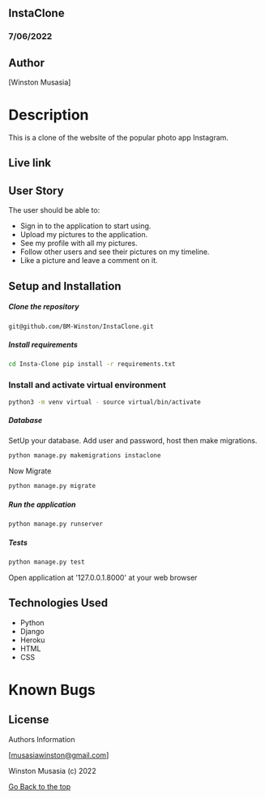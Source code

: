 ## InstaClone

### 7/06/2022

## Author

[Winston Musasia]

# Description

This is a clone of the website of the popular photo app Instagram.


## Live link


## User Story
The user should be able to:

* Sign in to the application to start using.
* Upload my pictures to the application.
* See my profile with all my pictures.
* Follow other users and see their pictures on my timeline.
* Like a picture and leave a comment on it.
## Setup and Installation

##### Clone the repository
```bash
git@github.com/BM-Winston/InstaClone.git
```
##### Install requirements 
```bash
cd Insta-Clone pip install -r requirements.txt
```
### Install and activate virtual environment
```bash
python3 -m venv virtual - source virtual/bin/activate
```
 ##### Database  
  SetUp your database. Add user and password, host then make migrations. 
 ```bash 
python manage.py makemigrations instaclone
 ``` 
 Now Migrate  
 ```bash 
 python manage.py migrate 
```
##### Run the application  
 ```bash 
 python manage.py runserver 
``` 

##### Tests 
 ```bash 
 python manage.py test 
```

Open application at '127.0.0.1.8000' at your web browser



## Technologies Used

* Python
* Django
* Heroku
* HTML
* CSS

# Known Bugs


## License


Authors Information

[musasiawinston@gmail.com]

Winston Musasia (c) 2022


[Go Back to the top](#InstaClone)


